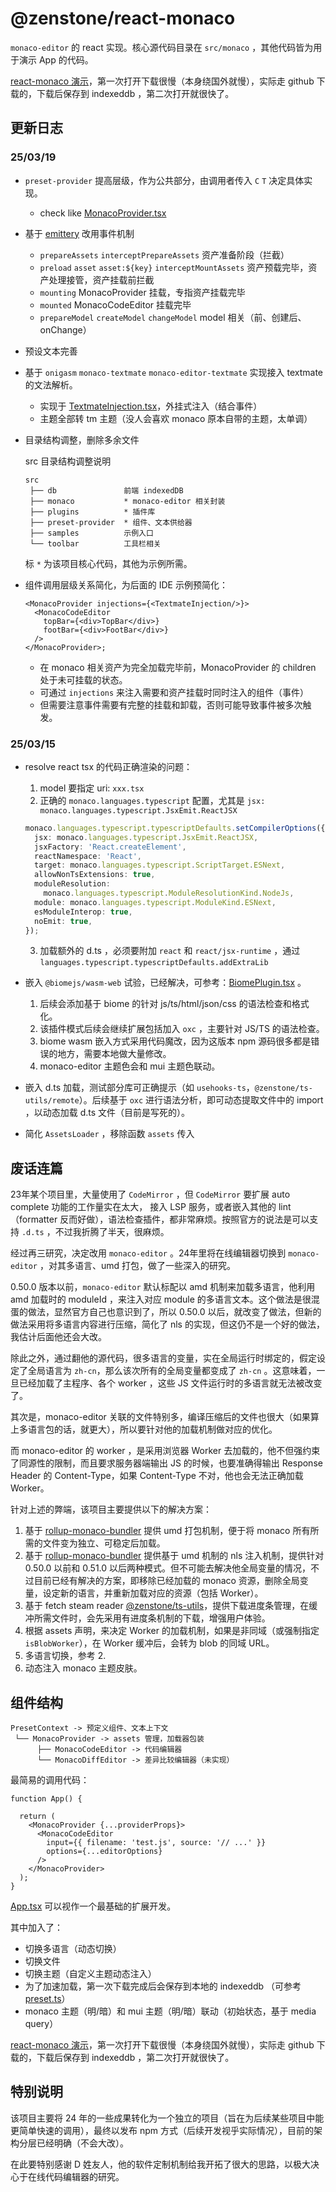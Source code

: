 # @zenstone/react-monaco

`monaco-editor` 的 react 实现。核心源代码目录在 `src/monaco` ，其他代码皆为用于演示
App 的代码。

[react-monaco 演示](https://static.kephp.com/react-monaco/0.0.2/index.html)，第一次打开下载很慢（本身绕国外就慢），实际走 github 下载的，下载后保存到 indexeddb ，第二次打开就很快了。

## 更新日志

### 25/03/19

- `preset-provider` 提高层级，作为公共部分，由调用者传入 `C` `T` 决定具体实现。
  - check like [MonacoProvider.tsx](src/monaco/MonacoProvider.tsx)
- 基于 [emittery](https://www.npmjs.com/package/emittery) 改用事件机制
  - `prepareAssets` `interceptPrepareAssets` 资产准备阶段（拦截）
  - `preload` `asset` `asset:${key}` `interceptMountAssets` 资产预载完毕，资产处理接管，资产挂载前拦截
  - `mounting` MonacoProvider 挂载，专指资产挂载完毕
  - `mounted` MonacoCodeEditor 挂载完毕 
  - `prepareModel` `createModel` `changeModel` model 相关（前、创建后、onChange）
- 预设文本完善
- 基于 `onigasm` `monaco-textmate` `monaco-editor-textmate` 实现接入 textmate 的文法解析。
  - 实现于 [TextmateInjection.tsx](src/plugins/textmate/TextmateInjection.tsx)，外挂式注入（结合事件）
  - 主题全部转 tm 主题（没人会喜欢 monaco 原本自带的主题，太单调）
- 目录结构调整，删除多余文件

    src 目录结构调整说明
    
    ```
    src
     ├── db               前端 indexedDB
     ├── monaco           * monaco-editor 相关封装
     ├── plugins          * 插件库
     ├── preset-provider  * 组件、文本供给器
     ├── samples          示例入口
     └── toolbar          工具栏相关
    ```
    
    标 `*` 为该项目核心代码，其他为示例所需。

- 组件调用层级关系简化，为后面的 IDE 示例预简化：

  ```tsx
  <MonacoProvider injections={<TextmateInjection/>}>
    <MonacoCodeEditor
      topBar={<div>TopBar</div>}
      footBar={<div>FootBar</div>}
    />
  </MonacoProvider>;
  ```
  - 在 monaco 相关资产为完全加载完毕前，MonacoProvider 的 children 处于未可挂载的状态。
  - 可通过 `injections` 来注入需要和资产挂载时同时注入的组件（事件）
  - 但需要注意事件需要有完整的挂载和卸载，否则可能导致事件被多次触发。

### 25/03/15

- resolve react tsx 的代码正确渲染的问题：

  1. model 要指定 uri: `xxx.tsx`
  2. 正确的 `monaco.languages.typescript` 配置，尤其是 `jsx: monaco.languages.typescript.JsxEmit.ReactJSX`
    ```ts
    monaco.languages.typescript.typescriptDefaults.setCompilerOptions({
      jsx: monaco.languages.typescript.JsxEmit.ReactJSX,
      jsxFactory: 'React.createElement',
      reactNamespace: 'React',
      target: monaco.languages.typescript.ScriptTarget.ESNext,
      allowNonTsExtensions: true,
      moduleResolution:
        monaco.languages.typescript.ModuleResolutionKind.NodeJs,
      module: monaco.languages.typescript.ModuleKind.ESNext,
      esModuleInterop: true,
      noEmit: true,
    });
    ```
  3. 加载额外的 d.ts ，必须要附加 `react` 和 `react/jsx-runtime` ，通过 `languages.typescript.typescriptDefaults.addExtraLib`

- 嵌入 `@biomejs/wasm-web` 试验，已经解决，可参考：[BiomePlugin.tsx](src/plugins/biome/BiomePlugin.tsx) 。

  1. 后续会添加基于 biome 的针对 js/ts/html/json/css 的语法检查和格式化。 
  2. 该插件模式后续会继续扩展包括加入 `oxc` ，主要针对 JS/TS 的语法检查。 
  3. biome wasm 嵌入方式采用代码魔改，因为这版本 npm 源码很多都是错误的地方，需要本地做大量修改。
  4. monaco-editor 主题色会和 mui 主题色联动。

- 嵌入 d.ts 加载，测试部分库可正确提示（如 `usehooks-ts`，`@zenstone/ts-utils/remote`）。后续基于 `oxc` 进行语法分析，即可动态提取文件中的 import ，以动态加载 d.ts 文件（目前是写死的）。

- 简化 `AssetsLoader` ，移除函数 `assets` 传入

## 废话连篇

23年某个项目里，大量使用了 `CodeMirror` ，但 `CodeMirror` 要扩展 auto complete
功能的工作量实在太大， 接入 LSP 服务，或者嵌入其他的 lint（formatter
反而好做），语法检查插件，都非常麻烦。按照官方的说法是可以支持 `.d.ts`
，不过我折腾了半天，很麻烦。

经过再三研究，决定改用 `monaco-editor` 。24年里将在线编辑器切换到 `monaco-editor`
，对其多语言、umd 打包，做了一些深入的研究。

0.50.0 版本以前，`monaco-editor` 默认标配以 amd 机制来加载多语言，他利用 amd 加载时的
moduleId ，来注入对应 module 的多语言文本。这个做法是很混蛋的做法，显然官方自己也意识到了，所以
0.50.0 以后，就改变了做法，但新的做法采用将多语言内容进行压缩，简化了 nls
的实现，但这仍不是一个好的做法，我估计后面他还会大改。

除此之外，通过翻他的源代码，很多语言的变量，实在全局运行时绑定的，假定设定了全局语言为
`zh-cn`，那么该次所有的全局变量都变成了 `zh-cn` 。这意味着，一旦已经加载了主程序、各个
worker ，这些 JS 文件运行时的多语言就无法被改变了。

其次是，monaco-editor 关联的文件特别多，编译压缩后的文件也很大（如果算上多语言包的话，就更大），所以要针对他的加载机制做对应的优化。

而 monaco-editor 的 worker ，是采用浏览器 Worker 去加载的，他不但强约束了同源性的限制，而且要求服务器端输出
JS 的时候，也要准确得输出 Response Header 的 Content-Type，如果 Content-Type
不对，他也会无法正确加载 Worker。

针对上述的弊端，该项目主要提供以下的解决方案：

1. 基于 [rollup-monaco-bundler](https://www.npmjs.com/package/rollup-monaco-bundler)
提供 umd 打包机制，便于将 monaco 所有所需的文件变为独立、可稳定后加载。
2. 基于 [rollup-monaco-bundler](https://www.npmjs.com/package/rollup-monaco-bundler)
提供基于 umd 机制的 nls 注入机制，提供针对 0.50.0 以前和 0.51.0
以后两种模式。但不可能去解决他全局变量的情况，不过目前已经有解决的方案，即移除已经加载的
monaco 资源，删除全局变量，设定新的语言，并重新加载对应的资源（包括 Worker）。
3. 基于 fetch steam reader [@zenstone/ts-utils](https://www.npmjs.com/package/@zenstone/ts-utils)，提供下载进度条管理，在缓冲所需文件时，会先采用有进度条机制的下载，增强用户体验。
4. 根据 assets 声明，来决定 Worker 的加载机制，如果是非同域（或强制指定
   `isBlobWorker`），在 Worker 缓冲后，会转为 blob 的同域 URL。
5. 多语言切换，参考 2.
6. 动态注入 monaco 主题皮肤。

## 组件结构

```
PresetContext -> 预定义组件、文本上下文
 └── MonacoProvider -> assets 管理，加载器包装
      ├── MonacoCodeEditor -> 代码编辑器
      └── MonacoDiffEditor -> 差异比较编辑器（未实现）
```

最简易的调用代码：

```tsx
function App() {

  return (
    <MonacoProvider {...providerProps}>
      <MonacoCodeEditor
        input={{ filename: 'test.js', source: '// ...' }}
        options={...editorOptions}
      />
    </MonacoProvider>
  );
}
```

[App.tsx](src/CodeEditor.tsx) 可以视作一个最基础的扩展开发。

其中加入了：

- 切换多语言（动态切换）
- 切换文件
- 切换主题（自定义主题动态注入）
- 为了加速加载，第一次下载完成后会保存到本地的 indexeddb
  （可参考 [preset.ts](src/preset-old.ts)）
- monaco 主题（明/暗）和 mui 主题（明/暗）联动（初始状态，基于 media query）

[react-monaco 演示](https://static.kephp.com/react-monaco/0.0.2/index.html)，第一次打开下载很慢（本身绕国外就慢），实际走 github 下载的，下载后保存到 indexeddb ，第二次打开就很快了。

## 特别说明

该项目主要将 24 年的一些成果转化为一个独立的项目（旨在为后续某些项目中能更简单快速的调用），最终以发布 npm 方式（后续开发视乎实际情况），目前的架构分层已经明确（不会大改）。

在此要特别感谢 D 姓友人，他的软件定制机制给我开拓了很大的思路，以极大决心于在线代码编辑器的研究。
